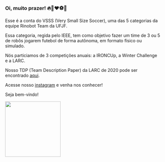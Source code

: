 ### Oi, muito prazer! :fire:🦏:heart::soccer:🤖

Esse é a conta do VSSS (Very Small Size Soccer), uma das 5 categorias da equipe Rinobot Team da UFJF.

Essa categoria, regida pelo IEEE, tem como objetivo fazer um time de 3 ou 5 de robôs jogarem futebol de forma autônoma, em formato físico ou simulado.

Nós particiamos de 3 competições anuais: a IRONCUp, a Winter Challenge e a LARC.

Nosso TDP (Team Description Paper) da LARC de 2020 pode ser encontrado [aqui](https://github.com/VSSSLeague/vss/blob/master/tdp/TDP2020/rinobot.pdf).

Acesse nosso [instagram](instagram.com/rinobotbrasil) e venha nos conhecer! 

Seja bem-vindo!

<img height="180px" src="https://github-readme-stats.vercel.app/api/top-langs/?username=vsss-rinobot&layout=compact&langs_count=7&theme=dracula"/>
